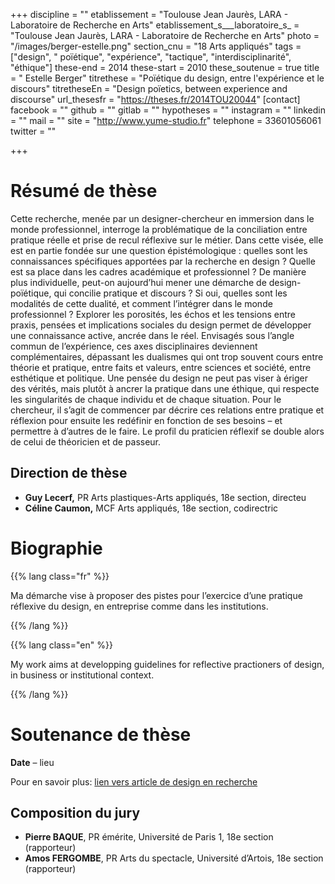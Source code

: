 +++
discipline = ""
etablissement = "Toulouse Jean Jaurès, LARA - Laboratoire de Recherche en Arts"
etablissement_s___laboratoire_s_ = "Toulouse Jean Jaurès, LARA - Laboratoire de Recherche en Arts"
photo = "/images/berger-estelle.png"
section_cnu = "18 Arts appliqués"
tags = ["design", " poïétique", "expérience", "tactique", "interdisciplinarité", "éthique"]
these-end = 2014
these-start = 2010
these_soutenue = true
title = " Estelle Berger"
titrethese = "Poïétique du design, entre l'expérience et le discours"
titretheseEn = "Design poïetics, between experience and discourse"
url_thesesfr = "https://theses.fr/2014TOU20044"
[contact]
facebook = ""
github = ""
gitlab = ""
hypotheses = ""
instagram = ""
linkedin = ""
mail = ""
site = "http://www.yume-studio.fr"
telephone = 33601056061
twitter = ""

+++

<!-- Supprimer les parties non remplies. Tu es libre d'ajouter ce que tu veux à cette partie -->

# Résumé de thèse

Cette recherche, menée par un designer-chercheur en immersion dans le monde professionnel, interroge la problématique de la conciliation entre pratique réelle et prise de recul réflexive sur le métier. Dans cette visée, elle est en partie fondée sur une question épistémologique : quelles sont les connaissances spécifiques apportées par la recherche en design ? Quelle est sa place dans les cadres académique et professionnel ? De manière plus individuelle, peut-on aujourd’hui mener une démarche de design-poïétique, qui concilie pratique et discours ? Si oui, quelles sont les modalités de cette dualité, et comment l’intégrer dans le monde professionnel ? Explorer les porosités, les échos et les tensions entre praxis, pensées et implications sociales du design permet de développer une connaissance active, ancrée dans le réel. Envisagés sous l’angle commun de l’expérience, ces axes disciplinaires deviennent complémentaires, dépassant les dualismes qui ont trop souvent cours entre théorie et pratique, entre faits et valeurs, entre sciences et société, entre esthétique et politique. Une pensée du design ne peut pas viser à ériger des vérités, mais plutôt à ancrer la pratique dans une éthique, qui respecte les singularités de chaque individu et de chaque situation. Pour le chercheur, il s’agit de commencer par décrire ces relations entre pratique et réflexion pour ensuite les redéfinir en fonction de ses besoins – et permettre à d’autres de le faire. Le profil du praticien réflexif se double alors de celui de théoricien et de passeur.

## Direction de thèse

* **Guy Lecerf,** PR Arts plastiques-Arts appliqués, 18e section, directeu
* **Céline Caumon,** MCF Arts appliqués, 18e section, codirectric

# Biographie

{{% lang class="fr" %}}

Ma démarche vise à proposer des pistes pour l’exercice d’une pratique réflexive du design, en entreprise comme dans les institutions.

{{% /lang %}}

{{% lang class="en" %}}

My work aims at developping guidelines for reflective practioners of design, in business or institutional context.

{{% /lang %}}

# Soutenance de thèse

**Date** – lieu

Pour en savoir plus: [lien vers article de design en recherche]()

## Composition du jury

* **Pierre BAQUE**, PR émérite, Université de Paris 1, 18e section (rapporteur)
* **Amos FERGOMBE**, PR Arts du spectacle, Université d’Artois, 18e section  (rapporteur)